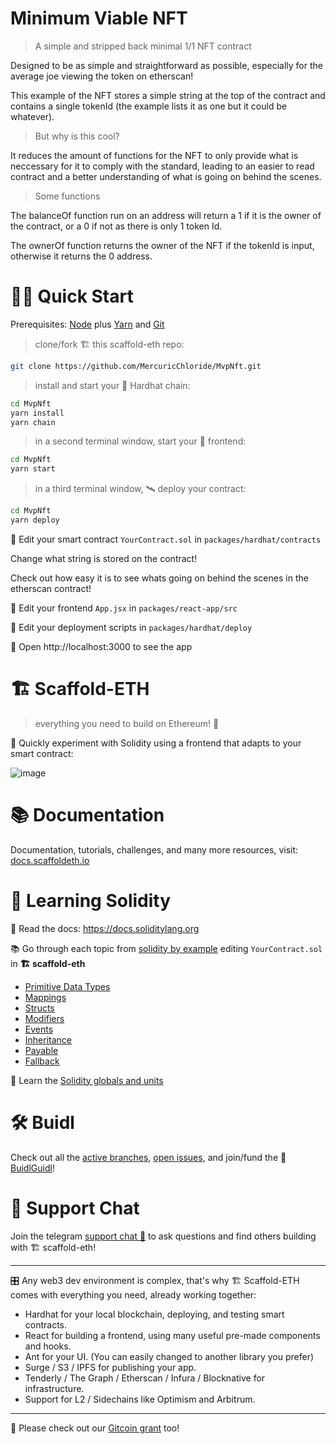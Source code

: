 # Minimum Viable NFT

> A simple and stripped back minimal 1/1 NFT contract

Designed to be as simple and straightforward as possible, especially for the average joe viewing the token on etherscan!

This example of the NFT stores a simple string at the top of the contract and contains a single tokenId (the example lists it as one but it could be whatever). 

> But why is this cool?

It reduces the amount of functions for the NFT to only provide what is neccessary for it to comply with the standard, leading to an easier to read contract and a better understanding of what is going on behind the scenes.

> Some functions

The balanceOf function run on an address will return a 1 if it is the owner of the contract, or a 0 if not as there is only 1 token Id.

The ownerOf function returns the owner of the NFT if the tokenId is input, otherwise it returns the 0 address.

# 🏄‍♂️ Quick Start

Prerequisites: [Node](https://nodejs.org/dist/latest-v12.x/) plus [Yarn](https://classic.yarnpkg.com/en/docs/install/) and [Git](https://git-scm.com/downloads)

> clone/fork 🏗 this scaffold-eth repo:

```bash
git clone https://github.com/MercuricChloride/MvpNft.git 
```

> install and start your 👷‍ Hardhat chain:

```bash
cd MvpNft 
yarn install
yarn chain
```

> in a second terminal window, start your 📱 frontend:

```bash
cd MvpNft 
yarn start
```

> in a third terminal window, 🛰 deploy your contract:

```bash
cd MvpNft 
yarn deploy
```

🔏 Edit your smart contract `YourContract.sol` in `packages/hardhat/contracts`

Change what string is stored on the contract!

Check out how easy it is to see whats going on behind the scenes in the etherscan contract!

📝 Edit your frontend `App.jsx` in `packages/react-app/src`

💼 Edit your deployment scripts in `packages/hardhat/deploy`

📱 Open http://localhost:3000 to see the app

# 🏗 Scaffold-ETH

> everything you need to build on Ethereum! 🚀

🧪 Quickly experiment with Solidity using a frontend that adapts to your smart contract:

![image](https://user-images.githubusercontent.com/2653167/124158108-c14ca380-da56-11eb-967e-69cde37ca8eb.png)



# 📚 Documentation

Documentation, tutorials, challenges, and many more resources, visit: [docs.scaffoldeth.io](https://docs.scaffoldeth.io)

# 🔭 Learning Solidity

📕 Read the docs: https://docs.soliditylang.org

📚 Go through each topic from [solidity by example](https://solidity-by-example.org) editing `YourContract.sol` in **🏗 scaffold-eth**

- [Primitive Data Types](https://solidity-by-example.org/primitives/)
- [Mappings](https://solidity-by-example.org/mapping/)
- [Structs](https://solidity-by-example.org/structs/)
- [Modifiers](https://solidity-by-example.org/function-modifier/)
- [Events](https://solidity-by-example.org/events/)
- [Inheritance](https://solidity-by-example.org/inheritance/)
- [Payable](https://solidity-by-example.org/payable/)
- [Fallback](https://solidity-by-example.org/fallback/)

📧 Learn the [Solidity globals and units](https://solidity.readthedocs.io/en/v0.6.6/units-and-global-variables.html)

# 🛠 Buidl

Check out all the [active branches](https://github.com/austintgriffith/scaffold-eth/branches/active), [open issues](https://github.com/austintgriffith/scaffold-eth/issues), and join/fund the 🏰 [BuidlGuidl](https://BuidlGuidl.com)!


# 💬 Support Chat

Join the telegram [support chat 💬](https://t.me/joinchat/KByvmRe5wkR-8F_zz6AjpA) to ask questions and find others building with 🏗 scaffold-eth!

---

🎛 Any web3 dev environment is complex, that's why 🏗 Scaffold-ETH comes with everything you need, already working together:

- Hardhat for your local blockchain, deploying, and testing smart contracts.
- React for building a frontend, using many useful pre-made components and hooks.
- Ant for your UI. (You can easily changed to another library you prefer)
- Surge / S3 / IPFS for publishing your app.
- Tenderly / The Graph / Etherscan / Infura / Blocknative for infrastructure.
- Support for L2 / Sidechains like Optimism and Arbitrum.

---

🙏 Please check out our [Gitcoin grant](https://gitcoin.co/grants/2851/scaffold-eth) too!
